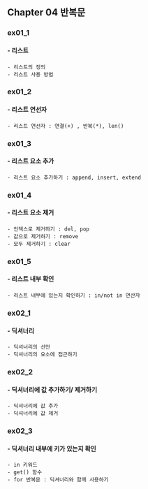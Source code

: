 ## Chapter 04 반복문

### ex01_1
#### - 리스트
    - 리스트의 정의 
    - 리스트 사용 방법 

### ex01_2
#### - 리스트 연선자
    - 리스트 연선자 : 연결(+) , 반복(*), len()

### ex01_3
#### - 리스트 요소 추가
    - 리스트 요소 추가하기 : append, insert, extend

### ex01_4
#### - 리스트 요소 제거 
    - 인덱스로 제거하기 : del, pop
    - 값으로 제거하기 : remove
    - 모두 제거하기 : clear

### ex01_5
#### - 리스트 내부 확인
    - 리스트 내부에 있는지 확인하기 : in/not in 연산자 

### ex02_1
#### - 딕셔너리 
    - 딕셔너리의 선언
    - 딕셔너리의 요소에 접근하기

### ex02_2
#### - 딕셔너리에 값 추가하기/ 제거하기 
    - 딕셔너리에 값 추가
    - 딕셔너리에 값 제거

### ex02_3
#### - 딕셔너리 내부에 키가 있는지 확인
    - in 키워드
    - get() 함수 
    - for 반복문 : 딕셔너리와 함께 사용하기 

